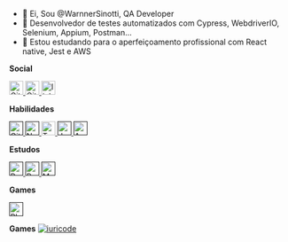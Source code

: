 - 👋 Ei, Sou @WarnnerSinotti, QA Developer
- 🌱 Desenvolvedor de testes automatizados com Cypress, WebdriverIO, Selenium, Appium, Postman...
- 👀 Estou estudando para o aperfeiçoamento profissional com React native, Jest e AWS





<b>Social</b>

 <a href="https://github.com/WarnnerSinotti"  target="_blank" rel="noopener noreferrer">
    <img src="https://img.shields.io/badge/GitHub-100000?style=for-the-badge&logo=github&logoColor=white" height="25" alt="Github logo" />
  </a>

<a href="https://gitlab.com/warnner.sinotti"  target="_blank" rel="noopener noreferrer">
    <img src="https://img.shields.io/badge/GitLab-330F63?style=for-the-badge&logo=gitlab&logoColor=white" height="25" alt="Gitlab logo" />
  </a>

  <a href="https://www.linkedin.com/in/warnner-sinotti-529a52131/"  target="_blank" rel="noopener noreferrer">
    <img src="https://img.shields.io/static/v1?message=LinkedIn&logo=linkedin&label=&color=0077B5&logoColor=white&labelColor=&style=for-the-badge" height="25" alt="linkedin logo" />
  </a>

<b>Habilidades</b>

 <a href=""  target="_blank" rel="noopener noreferrer">
    <img src="https://img.shields.io/badge/Git-E34F26?style=for-the-badge&logo=git&logoColor=white" height="25" alt="Git logo" />
  </a>
  
 <a href=""  target="_blank" rel="noopener noreferrer">
    <img src="https://img.shields.io/badge/Node.js-43853D?style=for-the-badge&logo=node.js&logoColor=white" height="25" alt="Node logo" />
  </a>

<a href="h"  target="_blank" rel="noopener noreferrer">
    <img src="https://img.shields.io/badge/TypeScript-007ACC?style=for-the-badge&logo=typescript&logoColor=white" height="25" alt="Typescript logo" />
  </a>

 <a href=""  target="_blank" rel="noopener noreferrer">
    <img src="https://img.shields.io/badge/Jenkins-D33833?style=for-the-badge&logo=jenkins&logoColor=white" height="25" alt="Jenkins logo" />
  </a>
  
  <a href=""  target="_blank" rel="noopener noreferrer">
    <img src="https://img.shields.io/badge/Amazon_AWS-232F3E?style=for-the-badge&logo=amazon-aws&logoColor=white" height="25" alt="Amazon Aws logo" />
  </a>
  

 
  <b>Estudos</b>

 <a href=""  target="_blank" rel="noopener noreferrer">
    <img src="https://img.shields.io/badge/React_Native-20232A?style=for-the-badge&logo=react&logoColor=61DAFB" height="25" alt="React Native logo" />
  </a>

<a href=""  target="_blank" rel="noopener noreferrer">
    <img src="https://img.shields.io/badge/Redux-593D88?style=for-the-badge&logo=redux&logoColor=white" height="25" alt="Redux" />
  </a>
  
  <a href=""  target="_blank" rel="noopener noreferrer">
    <img src="https://img.shields.io/badge/MongoDB-4EA94B?style=for-the-badge&logo=mongodb&logoColor=white" height="25" alt="MongoDB" />
  </a>
  
  
<b>Games</b>

  <a href=""  target="_blank" rel="noopener noreferrer">
    <img src="https://img.shields.io/badge/PlayStation-003791?style=for-the-badge&logo=playstation&logoColor=white" height="25" alt="Playstation 5" />
  </a>


  <b>Games</b>
  <a>
[![iuricode](https://github-readme-stats.vercel.app/api/top-langs/?username=warnnersinotti&hide=html&layout=compact&theme=default)](https://github.com/anuraghazra/github-readme-stats)
</a>





